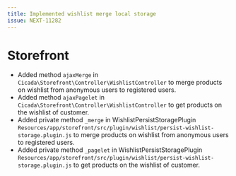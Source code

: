```yaml
---
title: Implemented wishlist merge local storage
issue: NEXT-11282
---
```

# Storefront
* Added method `ajaxMerge` in `Cicada\Storefront\Controller\WishlistController` to merge products on wishlist from anonymous users to registered users.
* Added method `ajaxPagelet` in `Cicada\Storefront\Controller\WishlistController` to get products on the wishlist of customer.
* Added private method `_merge` in WishlistPersistStoragePlugin `Resources/app/storefront/src/plugin/wishlist/persist-wishlist-storage.plugin.js` to merge products on wishlist from anonymous users to registered users.
* Added private method `_pagelet` in WishlistPersistStoragePlugin `Resources/app/storefront/src/plugin/wishlist/persist-wishlist-storage.plugin.js` to get products on the wishlist of customer. 
